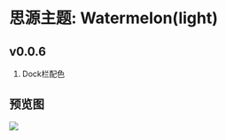 # 思源主题: Watermelon(light)

## v0.0.6
1. Dock栏配色

## 预览图
![](https://cdn.jsdelivr.net/gh/ihyw/blogIH-First@main/2021/01/25/Watermelon(1)(1).png)